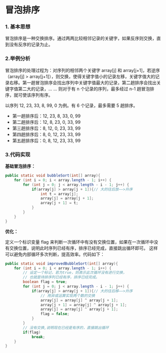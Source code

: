 # 冒泡排序

### 1. 基本思想

冒泡排序是一种交换排序。通过两两比较相邻记录的关键字，如果反序则交换，直到没有反序的记录为止。

### 2.举例分析

冒泡排序的处理过程为：对序列的相邻两个关键字 array[j] 和 array[j+1]，若逆序（array[j] > array[j+1]），则交换，使得关键字值小的记录左移，关键字值大的记录右移。第一趟冒泡排序会找出序列中关键字值最大的记录，第二趟排序会找出关键字值第二大的记录，… … 则对于有 n 个记录的序列，最多经过 n-1 趟冒泡排序，就可使该序列有序。

以序列 12, 23, 33, 8, 99, 0 为例。有 6 个记录，最多需要 5 趟排序。
- 第一趟排序后：12, 23, 8, 33, 0, 99
- 第二趟排序后：12, 8, 23, 0, 33, 99
- 第三趟排序后：8, 12, 0, 23, 33, 99
- 第四趟排序后：8, 0, 12, 23, 33, 99
- 第五趟排序后：0, 8, 12, 23, 33, 99

### 3.代码实现

**基础冒泡排序：**

```java
public static void bubbleSort(int[] array){
	for (int i = 0; i < array.length - 1; i++) {
		for (int j = 0; j < array.length - i - 1; j++) {
			if(array[j] > array[j + 1]){// 大的往后放——>升序
				int t = array[j];
				array[j] = array[j + 1];
				array[j + 1] = t;
			}
		}
	}
}
```

**优化：**

定义一个标识变量 flag 来判断一次循环中有没有交换位置，如果在一次循环中没有交换位置，说明此时序列已经有序，排序已经完成，直接跳出循环即可。 这样可以避免内部循环多次判断，提高效率。代码如下：
```java
public static void improvedBubbleSort(int[] array){
	for (int i = 0; i < array.length - 1; i++) {
		// 设定一个标记，若为true，则表示此次循环没有进行交换，
		// 也就是待排序列已经有序，排序已经完成。
		boolean flag = true;
		for (int j = 0; j < array.length - i - 1; j++) {
			if(array[j] > array[j + 1]){// 大的往后移——>升序
				// 用异或运算实现两个数的交换
				array[j] = array[j] ^ array[j + 1];
				array[j + 1] = array[j] ^ array[j + 1];
				array[j] = array[j] ^ array[j + 1];
				flag = false;
			}
		}
		// 没有交换,说明现在已经是有序的，直接跳出循环
		if(flag)
			break;
	}
}

```
